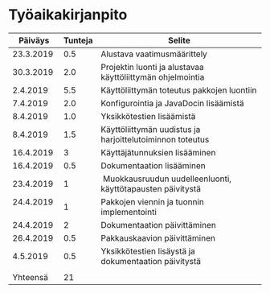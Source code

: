 # Työaikakirjanpito

| Päiväys       | Tunteja       | Selite       |
| ------------- | ------------- | ------------ |
| 23.3.2019     | 0.5           | Alustava vaatimusmäärittely |
| 30.3.2019     | 2.0           | Projektin luonti ja alustavaa käyttöliittymän ohjelmointia |
| 2.4.2019      | 5.5           | Käyttöliittymän toteutus pakkojen luontiin |
| 7.4.2019      | 2.0           | Konfigurointia ja JavaDocin lisäämistä |
| 8.4.2019      | 1.0           | Yksikkötestien lisäämistä |
| 8.4.2019      | 1.5           | Käyttöliittymän uudistus ja harjoittelutoiminnon toteutus |
| 16.4.2019     | 3             | Käyttäjätunnuksien lisääminen |
| 16.4.2019     | 0.5           | Dokumentaation lisääminen |
| 23.4.2019     | 1             | Muokkausruudun uudelleenluonti, käyttötapausten päivitystä |
| 24.4.2019     | 1             | Pakkojen viennin ja tuonnin implementointi |
| 24.4.2019     | 2             | Dokumentaation päivittäminen |
| 26.4.2019     | 0.5           | Pakkauskaavion päivittäminen |
| 4.5.2019      | 0.5           | Yksikkötestien lisäystä ja dokumentaation päivitystä |
|               |               |              |
| Yhteensä      | 21                           |
